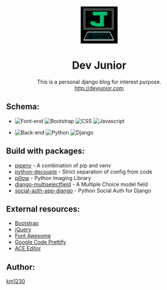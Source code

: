<p align='center'><img src='https://github.com/km1230/heroku-mysite/blob/master/static/img/favicon.png?raw=true'></p>
<h1 align='center'>Dev Junior</h1>
<p align='center'>This is a personal django blog for interest purpose.<br>
<a align='center' href='http://devjunior.com' target='_blank'>http://devjunior.com</a></p>

## Schema:
* ![Font-end](https://img.shields.io/badge/Dev-Font--end-lightgrey.svg) ![Bootstrap](https://img.shields.io/badge/Script-Bootstrap-6842f4.svg) ![CSS](https://img.shields.io/badge/Script-CSS-orange.svg) ![Javascript](https://img.shields.io/badge/Script-Javascript-e26ce0.svg)

* ![Back-end](https://img.shields.io/badge/Dev-Back--end-lightgrey.svg) ![Python](https://img.shields.io/badge/Script-Python3.6-blue.svg) ![Django](https://img.shields.io/badge/Framework-Django2.0-brightgreen.svg)

## Build with packages:
* [pipenv](https://docs.pipenv.org/) - A combination of pip and venv
* [python-decouple](https://github.com/henriquebastos/python-decouple/) - Strict separation of config from code
* [pillow](https://python-pillow.org/) - Python Imaging Library
* [django-multiselectfield](https://github.com/goinnn/django-multiselectfield) - A Multiple Choice model field
* [social-auth-app-django](https://github.com/python-social-auth/social-app-django) - Python Social Auth for Django

## External resources:
* [Bootstrap](https://getbootstrap.com)
* [jQuery](https://jquery.com/)
* [Font Awesome](https://fontawesome.com)
* [Google Code Prettify](https://github.com/google/code-prettify)
* [ACE Editor](https://ace.c9.io)

## Author:
[km1230](https://github.com/km1230/)